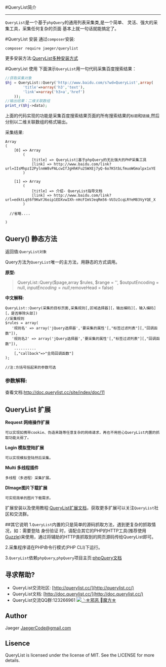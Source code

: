 #QueryList简介***`QueryList`是一个基于`phpQuery`的通用列表采集类,是一个简单、 灵活、强大的采集工具，采集任何复杂的页面     基本上就一句话就能搞定了。#QueryList 安装通过`composer`安装:```composer require jaeger/querylist```更多安装方法:[QueryList多种安装方式](https://doc.querylist.cc/site/index/doc/7)#QueryList 使用下面演示`QueryList`用一句代码采集百度搜索结果：```php//获取采集对象$hj = QueryList::Query('http://www.baidu.com/s?wd=QueryList',array(        'title'=>array('h3','text'),        'link'=>array('h3>a','href')    ));//输出结果：二维关联数组print_r($hj->data);```上面的代码实现的功能是采集百度搜索结果页面的所有搜索结果的`标题`和`链接`,然后分别以二维关联数组的格式输出。采集结果:```Array(    [0] => Array        (            [title] => QueryList|基于phpQuery的无比强大的PHP采集工具            [link] => http://www.baidu.com/link?url=IIsMhpzI2PylnmW8vPALcwIfJgHhKFu2SWXEj7yQ-6o7KStbLfmuoWGmalpx1xYE        )    [1] => Array        (            [title] => 介绍- QueryList指导文档            [link] => http://www.baidu.com/link?url=edktLqt6f9KwYJ6oip1EDXvwIXh-nHcFImVJeqRm56-VU3zIcqLRYeM83VyYQE_X        )  //省略....)```## Query() 静态方法返回值:`QueryList对象`Query方法为`QueryList`唯一的主方法，用静态的方式调用。**原型:**> QueryList::Query($page,array $rules, $range = '', $outputEncoding = null, $inputEncoding = null,$removeHead = false)**中文解释:**```QueryList::Query(采集的目标页面,采集规则[,区域选择器][，输出编码][，输入编码][，是否移除头部])//采集规则$rules = array(   '规则名' => array('jQuery选择器','要采集的属性'[,"标签过滤列表"][,"回调函数"]),   '规则名2' => array('jQuery选择器','要采集的属性'[,"标签过滤列表"][,"回调函数"]),    ..........    [,"callback"=>"全局回调函数"]);//注:方括号括起来的参数可选```### 参数解释:查看文档:http://doc.querylist.cc/site/index/doc/11## QueryList 扩展**Request 网络操作扩展**    可以实现如携带cookie、伪造来路等任意复杂的网络请求，再也不用担心QueryList内置的抓取功能太弱了。    **Login 模拟登陆扩展**    可以实现模拟登陆然后采集。**Multi 多线程插件**    多线程（多进程）采集扩展。    **DImage图片下载扩展**    可实现简单的图片下载需求。扩展安装以及使用教程:[QueryList扩展文档](https://doc.querylist.cc/site/index/doc/19)，获取更多扩展可以关注`QueryList`社区和交流群。##其它说明1.`QueryList`内置的只是简单的源码抓取方法，遇到更复杂的抓取情况，如：需要登陆身份验证 时，请配合其它的PHP的HTTP工具(推荐使用[Guzzle](http://guzzle-cn.readthedocs.io/zh_CN/latest/))来使用，通过将辅助的HTTP类抓取到的网页源码传给QueryList即可。2.采集程序请在PHP命令行模式(PHP CLI)下运行。3.`QueryList`依赖`phpQuery`,`phpQuery`项目主页:[phpQuery文档](https://code.google.com/p/phpquery/)## 寻求帮助?- QueryList交流社区: [http://querylist.cc/](http://querylist.cc/)- QueryList文档: [http://doc.querylist.cc/](http://doc.querylist.cc/)- QueryList交流QQ群:123266961 <a target="_blank" href="http://shang.qq.com/wpa/qunwpa?idkey=a1b248ae30b3f711bdab4f799df839300dc7fed54331177035efa0513da027f6"><img border="0" src="http://pub.idqqimg.com/wpa/images/group.png" alt="╰☆邪恶 魔方☆" title="╰☆邪恶 魔方☆"></a>## AuthorJaeger <JaegerCode@gmail.com>## LisenceQueryList is licensed under the license of MIT. See the LICENSE for more details.